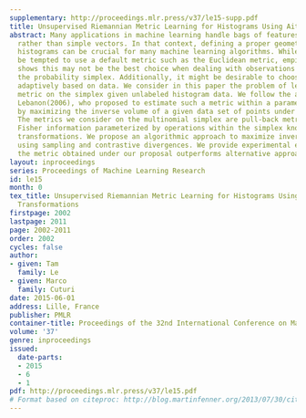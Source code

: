 ```yaml
---
supplementary: http://proceedings.mlr.press/v37/le15-supp.pdf
title: Unsupervised Riemannian Metric Learning for Histograms Using Aitchison Transformations
abstract: Many applications in machine learning handle bags of features or histograms
  rather than simple vectors. In that context, defining a proper geometry to compare
  histograms can be crucial for many machine learning algorithms. While one might
  be tempted to use a default metric such as the Euclidean metric, empirical evidence
  shows this may not be the best choice when dealing with observations that lie in
  the probability simplex. Additionally, it might be desirable to choose a metric
  adaptively based on data. We consider in this paper the problem of learning a Riemannian
  metric on the simplex given unlabeled histogram data. We follow the approach of
  Lebanon(2006), who proposed to estimate such a metric within a parametric family
  by maximizing the inverse volume of a given data set of points under that metric.
  The metrics we consider on the multinomial simplex are pull-back metrics of the
  Fisher information parameterized by operations within the simplex known as Aitchison(1982)
  transformations. We propose an algorithmic approach to maximize inverse volumes
  using sampling and contrastive divergences. We provide experimental evidence that
  the metric obtained under our proposal outperforms alternative approaches.
layout: inproceedings
series: Proceedings of Machine Learning Research
id: le15
month: 0
tex_title: Unsupervised Riemannian Metric Learning for Histograms Using Aitchison
  Transformations
firstpage: 2002
lastpage: 2011
page: 2002-2011
order: 2002
cycles: false
author:
- given: Tam
  family: Le
- given: Marco
  family: Cuturi
date: 2015-06-01
address: Lille, France
publisher: PMLR
container-title: Proceedings of the 32nd International Conference on Machine Learning
volume: '37'
genre: inproceedings
issued:
  date-parts:
  - 2015
  - 6
  - 1
pdf: http://proceedings.mlr.press/v37/le15.pdf
# Format based on citeproc: http://blog.martinfenner.org/2013/07/30/citeproc-yaml-for-bibliographies/
---
```

